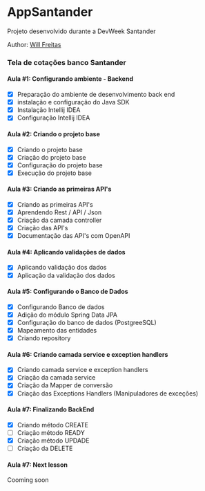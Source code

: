 # AppSantander
Projeto desenvolvido durante a DevWeek Santander

Author: [Will Freitas](https://github.com/WdvOps)

### Tela de cotações banco Santander

#### Aula #1: Configurando ambiente - Backend

 - [x] Preparação do ambiente de desenvolvimento back end
 - [x] instalação e configuração do Java SDK
 - [x] Instalação  Intellij IDEA
 - [x] Configuração Intellij IDEA

#### Aula #2: Criando o projeto base

 - [x] Criando o projeto base
 - [x] Criação do projeto base
 - [x] Configuração do projeto base
 - [x] Execução do projeto base

#### Aula #3: Criando as primeiras API's

 - [x] Criando as primeiras API's
 - [x] Aprendendo Rest / API / Json
 - [x] Criação da camada controller
 - [x] Criação das API's
 - [x] Documentação das API's com OpenAPI

#### Aula #4: Aplicando validações de dados

 - [x] Aplicando validação dos dados 
 - [x] Aplicação da validação dos dados

#### Aula #5: Configurando o Banco de Dados

 - [x] Configurando Banco de dados
 - [x] Adição do módulo Spring Data JPA
 - [x] Configuração do banco de dados (PostgreeSQL)
 - [x] Mapeamento das entidades
 - [x] Criando repository

#### Aula #6: Criando camada service e exception handlers

 - [x] Criando camada service e exception handlers
 - [x] Criação da camada service
 - [x] Criação da Mapper de conversão
 - [x] Criação das Exceptions Handlers (Manipuladores de exceções)

#### Aula #7: Finalizando BackEnd

- [x] Criando método CREATE
- [ ] Criação método READY
- [x] Criação método UPDADE
- [ ] Criação da DELETE

#### Aula #7: Next lesson
 Cooming soon
